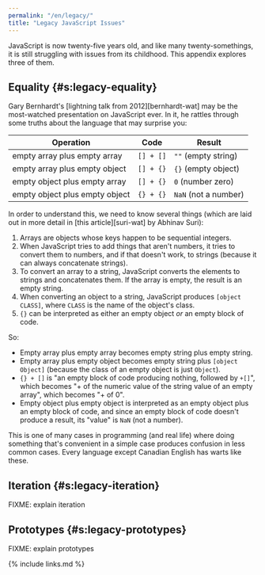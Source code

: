 ```yaml
---
permalink: "/en/legacy/"
title: "Legacy JavaScript Issues"
---
```


JavaScript is now twenty-five years old,
and like many twenty-somethings,
it is still struggling with issues from its childhood.
This appendix explores three of them.

## Equality {#s:legacy-equality}

Gary Bernhardt's [lightning talk from 2012][bernhardt-wat]
may be the most-watched presentation on JavaScript ever.
In it,
he rattles through some truths about the language that may surprise you:

| Operation                      | Code      | Result               |
| ------------------------------ | --------- | -------------------- |
| empty array plus empty array   | `[] + []` | `""` (empty string)  |
| empty array plus empty object  | `[] + {}` | `{}` (empty object)  |
| empty object plus empty array  | `[] + {}` | `0` (number zero)    |
| empty object plus empty object | `{} + {}` | `NaN` (not a number) |

In order to understand this, we need to know several things
(which are laid out in more detail in [this article][suri-wat] by Abhinav Suri):

1.  Arrays are objects whose keys happen to be sequential integers.
2.  When JavaScript tries to add things that aren't numbers,
    it tries to convert them to numbers,
    and if that doesn't work,
    to strings (because it can always concatenate strings).
3.  To convert an array to a string,
    JavaScript converts the elements to strings and concatenates them.
    If the array is empty, the result is an empty string.
4.  When converting an object to a string,
    JavaScript produces `[object CLASS]`,
    where `CLASS` is the name of the object's class.
5.  `{}` can be interpreted as either an empty object *or* an empty block of code.

So:

-   Empty array plus empty array becomes empty string plus empty string.
-   Empty array plus empty object becomes empty string plus `[object Object]`
    (because the class of an empty object is just `Object`).
-   `{} + []` is "an empty block of code producing nothing, followed by `+[]`",
    which becomes "+ of the numeric value of the string value of an empty array",
    which becomes "+ of 0".
-   Empty object plus empty object is interpreted as an empty object plus an empty block of code,
    and since an empty block of code doesn't produce a result,
    its "value" is `NaN` (not a number).

This is one of many cases in programming (and real life) where
doing something that's convenient in a simple case
produces confusion in less common cases.
Every language except Canadian English has warts like these.

## Iteration {#s:legacy-iteration}

FIXME: explain iteration

## Prototypes {#s:legacy-prototypes}

FIXME: explain prototypes

{% include links.md %}
